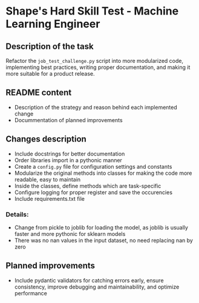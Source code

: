 # Shape's Hard Skill Test - Machine Learning Engineer

## Description of the task
Refactor the `job_test_challenge.py` script into more modularized code, implementing best practices,
writing proper documentation, and making it more suitable for a product release.

## README content
- Description of the strategy and reason behind each implemented change
- Docummentation of planned improvements 

## Changes description
- Include docstrings for better documentation
- Order libraries import in a pythonic manner
- Create a `config.py` file for configuration settings and constants
- Modularize the original methods into classes for making the code more readable, easy to maintain
- Inside the classes, define methods which are task-specific
- Configure logging for proper register and save the occurencies
- Include requirements.txt file

### Details:
- Change from pickle to joblib for loading the model, as joblib is usually faster and more pythonic for sklearn models
- There was no nan values in the input dataset, no need replacing nan by zero


## Planned improvements
- Include pydantic validators for catching errors early, ensure consistency, improve debugging and maintainability, and optimize performance